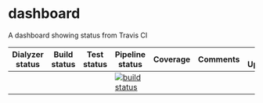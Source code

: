# dashboard
A dashboard showing status from Travis CI

| Dialyzer status | Build status | Test status | Pipeline status | Coverage | Comments | Last Updated |
|-----------------|--------------|-------------|-----------------|----------|----------|--------------|
|                 |              |             | [![build status](https://travis-ci.org/NAR/test_dashboard.svg?branch=master)](https://travis-ci.org/NAR/test_dashboard) | | | |

